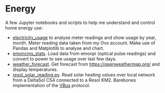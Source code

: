 # Energy

A few Jupyter notebooks and scripts to help me understand and control home energy use:
- [electricity_usage](electricity_usage.ipynb) to analyse meter readings and show usage by year, month. Meter reading data taken from my Ovo account. Make use of Pandas and Matplotlib to analyse and chart.
- [emoncms_stats](emonpi_stats.ipynb). Load data from emonpi (optical pulse readings) and convert to power to see usage over last few days.
- [weather_forecast](weather_forecast.ipynb). Get forecast from https://openweathermap.org/ and display temperatures.
- [resol_solar_reading.py](resol_solar_reading.py). Read solar heating values over local network from a DeltaSol CS4 connected to a Resol KM2. Barebones implementation of the [VBus](http://danielwippermann.github.io/resol-vbus/#/md/docs/vbus-specification) protocol.
